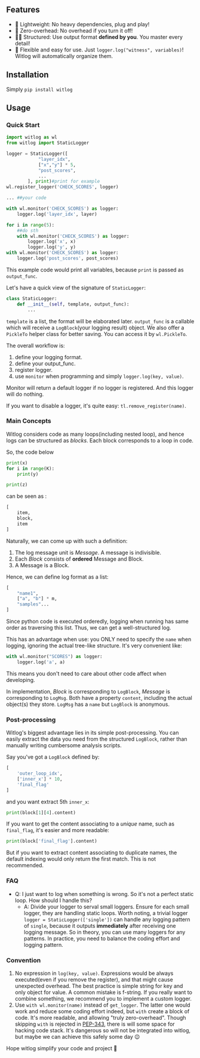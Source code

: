 ## Features

- 🎈 Lightweight: No heavy dependencies, plug and play!
- 🎯 Zero-overhead: No overhead if you turn it off!
- 👨‍🎓 Structured: Use output format **defined by you**. You master every detail!
- 🔧 Flexible and easy for use. Just `logger.log("witness", variables)`! Witlog will automatically organize them.

## Installation

Simply `pip install witlog`

## Usage

### Quick Start

```py
import witlog as wl
from witlog import StaticLogger

logger = StaticLogger([
            "layer_idx",
            ["x","y"] * 5,
            "post_scores",
            ...
        ], print)#print for example
wl.register_logger('CHECK_SCORES', logger)

... ##your code

with wl.monitor('CHECK_SCORES') as logger:
    logger.log('layer_idx', layer)

for i in range(5):
    ##do sth
    with wl.monitor('CHECK_SCORES') as logger:
        logger.log('x', x)
        logger.log('y', y)
with wl.monitor('CHECK_SCORES') as logger:
    logger.log('post_scores', post_scores)
```

This example code would print all variables, because `print` is passed as `output_func`.

Let's have a quick view of the signature of `StaticLogger`:

```py
class StaticLogger:
    def __init__(self, template, output_func):
        ...
```

`template` is a list, the format will be elaborated later. `output_func` is a callable which will receive a `LogBlock`(your logging result) object. We also offer a `PickleTo` helper class for better saving. You can access it by `wl.PickleTo`.

The overall workflow is:

1. define your logging format.
2. define your output_func.
3. register logger.
4. use `monitor` when programming and simply `logger.log(key, value)`.

Monitor will return a default logger if no logger is registered. And this logger will do nothing.

If you want to disable a logger, it's quite easy: `tl.remove_register(name)`.

### Main Concepts

Witlog considers code as many loops(including nested loop), and hence logs can be structured as *blocks*. Each block corresponds to a loop in code.

So, the code below

```py
print(x)
for i in range(K):
    print(y)

print(z)
```

can be seen as :

```py
[
    item,
    block,
    item
]
```

Naturally, we can come up with such a definition:

1. The log message unit is *Message*. A message is indivisible.
2. Each *Block* consists of **ordered** Message and Block.
3. A Message is a Block.

Hence, we can define log format as a list:

```py
[
    "name1",
    ["a", "b"] * m,
    "samples"...
]
```

Since python code is executed orderedly, logging when running has same order as traversing this list. Thus, we can get a well-structured log. 

This has an advantage when use: you ONLY need to specify the `name` when logging, ignoring the actual tree-like structure. It's very convenient like:

```py
with wl.monitor("SCORES") as logger:
    logger.log('a', a)
```

This means you don't need to care about other code affect when developing.

In implementation, *Block* is corresponding to `LogBlock`, *Message* is corresponding to `LogMsg`. Both have a property `content`, including the actual object(s) they store. `LogMsg` has a `name` but `LogBlock` is anonymous.

### Post-processing

Witlog's biggest advantage lies in its simple post-processing. You can easily extract the data you need from the structured `LogBlock`, rather than manually writing cumbersome analysis scripts.

Say you've got a `LogBlock` defined by:

```py
[
    'outer_loop_idx',
    ['inner_x'] * 10,
    'final_flag'
]
```

and you want extract 5th `inner_x`:

```py
print(block[1][4].content)
```

If you want to get the content associating to a *unique* name, such as `final_flag`, it's easier and more readable:

```py
print(block['final_flag'].content)
```

But if you want to extract content associating to duplicate names, the default indexing would only return the first match. This is not recommended.

### FAQ

- Q: I just want to log when something is wrong. So it's not a perfect static loop. How should I handle this?
  - A: Divide your logger to serval small loggers. Ensure for each small logger, they are handling static loops. Worth noting, a trivial logger `logger = StaticLogger(['single'])` can handle any logging pattern of `single`, because it outputs **immediately** after receiving one logging message. So in theory, you can use many loggers for any patterns. In practice, you need to balance the coding effort and logging pattern.

### Convention

1. No expression in `log(key, value)`. Expressions would be always executed(even if you remove the register), and that might cause unexpected overhead. The best practice is simple string for key and only object for value. A common mistake is f-string. If you really want to combine something, we recommend you to implement a custom logger.
2. Use `with wl.monitor(name)` instead of `get_logger`. The latter one would work and reduce some coding effort indeed, but `with` create a block of code. It's more readable, and allowing "truly zero-overhead". Though skipping `with` is rejected in [PEP-343](https://peps.python.org/pep-0343/), there is will some space for hacking code stack. It's dangerous so will not be integrated into witlog, but maybe we can achieve this safely some day 😉

Hope witlog simplify your code and project 🌹
